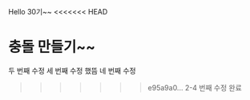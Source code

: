 Hello 30기~~
<<<<<<< HEAD

충돌 만들기~~
=======
두 번째 수정
세 번째 수정 했뜸
네 번째 수정
>>>>>>> e95a9a0... 2-4 번째 수정 완료
